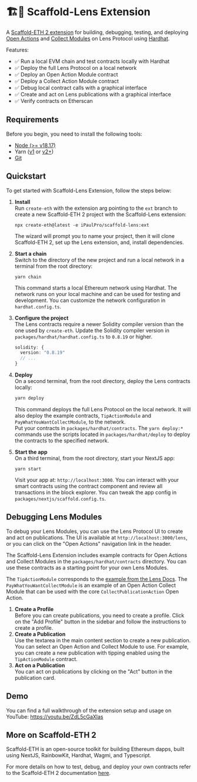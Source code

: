 # 🏗🌿 Scaffold-Lens Extension

A [Scaffold-ETH 2 extension](https://docs.scaffoldeth.io/extensions) for building, debugging, testing, and deploying [Open Actions](https://www.lens.xyz/docs/concepts/open-actions) and [Collect Modules](https://www.lens.xyz/docs/primitives/collect/collect-modules) on Lens Protocol using [Hardhat](https://hardhat.org/).

Features:
- ✅ Run a local EVM chain and test contracts locally with Hardhat
- ✅ Deploy the full Lens Protocol on a local network
- ✅ Deploy an Open Action Module contract
- ✅ Deploy a Collect Action Module contract
- ✅ Debug local contract calls with a graphical interface
- ✅ Create and act on Lens publications with a graphical interface
- ✅ Verify contracts on Etherscan

## Requirements

Before you begin, you need to install the following tools:

- [Node (>= v18.17)](https://nodejs.org/en/download/)
- Yarn ([v1](https://classic.yarnpkg.com/en/docs/install/) or [v2+](https://yarnpkg.com/getting-started/install))
- [Git](https://git-scm.com/downloads)

## Quickstart

To get started with Scaffold-Lens Extension, follow the steps below:

1. **Install**  
   Run `create-eth` with the extension arg pointing to the `ext` branch to create a new Scaffold-ETH 2 project with the Scaffold-Lens extension:
    ```shell
    npx create-eth@latest -e iPaulPro/scaffold-lens:ext
    ```
   The wizard will prompt you to name your project, then it will clone Scaffold-ETH 2, set up the Lens extension, and, install dependencies.
2. **Start a chain**  
   Switch to the directory of the new project and run a local network in a terminal from the root directory:
    ```shell
    yarn chain
    ```

   This command starts a local Ethereum network using Hardhat. The network runs on your local machine and can be used for testing and development. You can customize the network configuration in `hardhat.config.ts`.

3. **Configure the project**  
   The Lens contracts require a newer Solidity compiler version than the one used by `create-eth`. Update the Solidity compiler version in `packages/hardhat/hardhat.config.ts` to `0.8.19` or higher.
   ```typescript
   solidity: {
     version: "0.8.19"
     // ...
   }
   ```

4. **Deploy**  
   On a second terminal, from the root directory, deploy the Lens contracts locally:
    ```bash
    yarn deploy
    ```

   This command deploys the full Lens Protocol on the local network. It will also deploy the example contracts, `TipActionModule` and `PayWhatYouWantCollectModule`, to the network.  
   Put your contracts  in `packages/hardhat/contracts`. The `yarn deploy:*` commands use the scripts located in `packages/hardhat/deploy` to deploy the contracts to the specified network.

5. **Start the app**  
   On a third terminal, from the root directory, start your NextJS app:
    ```shell
    yarn start
    ```

   Visit your app at: `http://localhost:3000`. You can interact with your smart contracts using the contract component and review all transactions in the block explorer. You can tweak the app config in `packages/nextjs/scaffold.config.ts`.

## Debugging Lens Modules

To debug your Lens Modules, you can use the Lens Protocol UI to create and act on publications. The UI is available at `http://localhost:3000/lens`, or you can click on the "Open Actions" navigation link in the header.

The Scaffold-Lens Extension includes example contracts for Open Actions and Collect Modules in the `packages/hardhat/contracts` directory. You can use these contracts as a starting point for your own Lens Modules.

The `TipActionModule` corresponds to the [example from the Lens Docs](https://www.lens.xyz/docs/primitives/publications/open-actions#creating-open-actions-example). The `PayWhatYouWantCollectModule` is an example of an Open Action Collect Module that can be used with the core `CollectPublicationAction` Open Action.

1. **Create a Profile**  
   Before you can create publications, you need to create a profile. Click on the "Add Profile" button in the sidebar and follow the instructions to create a profile.
2. **Create a Publication**  
   Use the textarea in the main content section to create a new publication. You can select an Open Action and Collect Module to use. For example, you can create a new publication with tipping enabled using the `TipActionModule` contract.
3. **Act on a Publication**  
   You can act on publications by clicking on the "Act" button in the publication card.

## Demo

You can find a full walkthrough of the extension setup and usage on YouTube: https://youtu.be/ZdL5cGaXlas

## More on Scaffold-ETH 2

Scaffold-ETH is an open-source toolkit for building Ethereum dapps, built using NextJS, RainbowKit, Hardhat, Wagmi, and Typescript.

For more details on how to test, debug, and deploy your own contracts refer to the Scaffold-ETH 2 documentation [here](https://github.com/scaffold-eth/scaffold-eth-2).